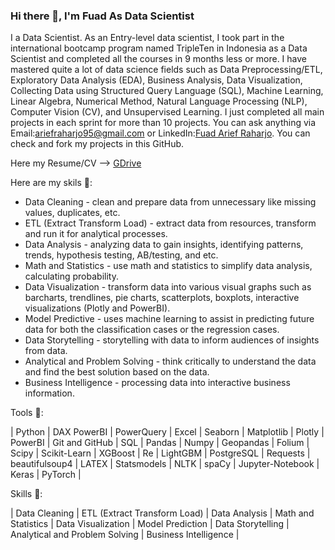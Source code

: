 ### Hi there 👋, I'm Fuad As Data Scientist

I a Data Scientist. As an Entry-level data scientist, I took part in the international bootcamp program named TripleTen in Indonesia as a Data Scientist and completed all the courses in 9 months less or more. I have mastered quite a lot of data science fields such as Data Preprocessing/ETL, Exploratory Data Analysis (EDA), Business Analysis, Data Visualization, Collecting Data using Structured Query Language (SQL), Machine Learning, Linear Algebra, Numerical Method, Natural Language Processing (NLP), Computer Vision (CV), and Unsupervised Learning. I just completed all main projects in each sprint for more than 10 projects. You can ask anything via Email:[ariefraharjo95@gmail.com](mailto:ariefraharjo95@gmail.com) or LinkedIn:[Fuad Arief Raharjo](https://www.linkedin.com/in/fuadraharjo/). You can check and fork my projects in this GitHub.

Here my Resume/CV --> [GDrive](https://drive.google.com/file/d/1ExSvZTdsxdEwvU7tzTUZMBsHw4ST7Dl5/view?usp=sharing)

Here are my skils 🚀:
- Data Cleaning - clean and prepare data from unnecessary like missing values, duplicates, etc.
- ETL (Extract Transform Load) - extract data from resources, transform and run it for analytical processes.
- Data Analysis - analyzing data to gain insights, identifying patterns, trends, hypothesis testing, AB/testing, and etc.
- Math and Statistics - use math and statistics to simplify data analysis, calculating probability.
- Data Visualization - transform data into various visual graphs such as barcharts, trendlines, pie charts, scatterplots, boxplots, interactive visualizations (Plotly and PowerBI).
- Model Predictive - uses machine learning to assist in predicting future data for both the classification cases or the regression cases.
- Data Storytelling - storytelling with data to inform audiences of insights from data.
- Analytical and Problem Solving - think critically to understand the data and find the best solution based on the data.
- Business Intelligence - processing data into interactive business information.

Tools 🔭:

| Python | DAX PowerBI | PowerQuery | Excel | Seaborn | Matplotlib | Plotly | PowerBI | Git and GitHub | SQL | Pandas | Numpy | Geopandas | Folium | Scipy | Scikit-Learn | XGBoost | Re | LightGBM | PostgreSQL | Requests | beautifulsoup4 | LATEX | Statsmodels | NLTK | spaCy | Jupyter-Notebook | Keras | PyTorch |

Skills 📝:

| Data Cleaning | ETL (Extract Transform Load) | Data Analysis | Math and Statistics | Data Visualization | Model Prediction | Data Storytelling | Analytical and Problem Solving | Business Intelligence | 

<!--
**fuadraharjo/fuadraharjo** is a ✨ _special_ ✨ repository because its `README.md` (this file) appears on your GitHub profile.

Here are some ideas to get you started:

- 🔭 I’m currently working on ...
- 🌱 I’m currently learning ...
- 👯 I’m looking to collaborate on ...
- 🤔 I’m looking for help with ...
- 💬 Ask me about ...
- 📫 How to reach me: ...
- 😄 Pronouns: ...
- ⚡ Fun fact: ...
-->
